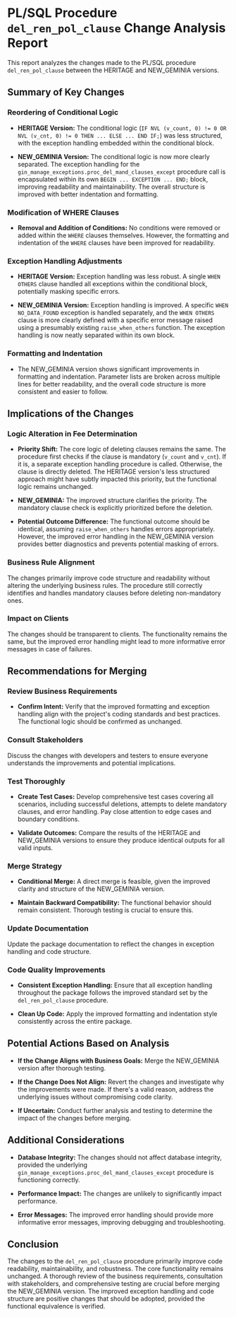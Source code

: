 # PL/SQL Procedure `del_ren_pol_clause` Change Analysis Report

This report analyzes the changes made to the PL/SQL procedure `del_ren_pol_clause` between the HERITAGE and NEW_GEMINIA versions.

## Summary of Key Changes

### Reordering of Conditional Logic

- **HERITAGE Version:** The conditional logic (`IF NVL (v_count, 0) != 0 OR NVL (v_cnt, 0) != 0 THEN ... ELSE ... END IF;`) was less structured, with the exception handling embedded within the conditional block.

- **NEW_GEMINIA Version:** The conditional logic is now more clearly separated. The exception handling for the `gin_manage_exceptions.proc_del_mand_clauses_except` procedure call is encapsulated within its own `BEGIN ... EXCEPTION ... END;` block, improving readability and maintainability.  The overall structure is improved with better indentation and formatting.

### Modification of WHERE Clauses

- **Removal and Addition of Conditions:** No conditions were removed or added within the `WHERE` clauses themselves. However, the formatting and indentation of the `WHERE` clauses have been improved for readability.

### Exception Handling Adjustments

- **HERITAGE Version:** Exception handling was less robust.  A single `WHEN OTHERS` clause handled all exceptions within the conditional block, potentially masking specific errors.

- **NEW_GEMINIA Version:** Exception handling is improved.  A specific `WHEN NO_DATA_FOUND` exception is handled separately, and the `WHEN OTHERS` clause is more clearly defined with a specific error message raised using a presumably existing `raise_when_others` function.  The exception handling is now neatly separated within its own block.

### Formatting and Indentation

- The NEW_GEMINIA version shows significant improvements in formatting and indentation.  Parameter lists are broken across multiple lines for better readability, and the overall code structure is more consistent and easier to follow.


## Implications of the Changes

### Logic Alteration in Fee Determination

- **Priority Shift:**  The core logic of deleting clauses remains the same.  The procedure first checks if the clause is mandatory (`v_count` and `v_cnt`). If it is, a separate exception handling procedure is called. Otherwise, the clause is directly deleted.  The HERITAGE version's less structured approach might have subtly impacted this priority, but the functional logic remains unchanged.

- **NEW_GEMINIA:** The improved structure clarifies the priority. The mandatory clause check is explicitly prioritized before the deletion.

- **Potential Outcome Difference:** The functional outcome should be identical, assuming `raise_when_others` handles errors appropriately. However, the improved error handling in the NEW_GEMINIA version provides better diagnostics and prevents potential masking of errors.

### Business Rule Alignment

The changes primarily improve code structure and readability without altering the underlying business rules.  The procedure still correctly identifies and handles mandatory clauses before deleting non-mandatory ones.

### Impact on Clients

The changes should be transparent to clients. The functionality remains the same, but the improved error handling might lead to more informative error messages in case of failures.


## Recommendations for Merging

### Review Business Requirements

- **Confirm Intent:** Verify that the improved formatting and exception handling align with the project's coding standards and best practices.  The functional logic should be confirmed as unchanged.

### Consult Stakeholders

Discuss the changes with developers and testers to ensure everyone understands the improvements and potential implications.

### Test Thoroughly

- **Create Test Cases:** Develop comprehensive test cases covering all scenarios, including successful deletions, attempts to delete mandatory clauses, and error handling.  Pay close attention to edge cases and boundary conditions.

- **Validate Outcomes:**  Compare the results of the HERITAGE and NEW_GEMINIA versions to ensure they produce identical outputs for all valid inputs.

### Merge Strategy

- **Conditional Merge:** A direct merge is feasible, given the improved clarity and structure of the NEW_GEMINIA version.

- **Maintain Backward Compatibility:**  The functional behavior should remain consistent.  Thorough testing is crucial to ensure this.

### Update Documentation

Update the package documentation to reflect the changes in exception handling and code structure.

### Code Quality Improvements

- **Consistent Exception Handling:**  Ensure that all exception handling throughout the package follows the improved standard set by the `del_ren_pol_clause` procedure.

- **Clean Up Code:**  Apply the improved formatting and indentation style consistently across the entire package.


## Potential Actions Based on Analysis

- **If the Change Aligns with Business Goals:** Merge the NEW_GEMINIA version after thorough testing.

- **If the Change Does Not Align:**  Revert the changes and investigate why the improvements were made.  If there's a valid reason, address the underlying issues without compromising code clarity.

- **If Uncertain:** Conduct further analysis and testing to determine the impact of the changes before merging.


## Additional Considerations

- **Database Integrity:** The changes should not affect database integrity, provided the underlying `gin_manage_exceptions.proc_del_mand_clauses_except` procedure is functioning correctly.

- **Performance Impact:** The changes are unlikely to significantly impact performance.

- **Error Messages:** The improved error handling should provide more informative error messages, improving debugging and troubleshooting.


## Conclusion

The changes to the `del_ren_pol_clause` procedure primarily improve code readability, maintainability, and robustness. The core functionality remains unchanged.  A thorough review of the business requirements, consultation with stakeholders, and comprehensive testing are crucial before merging the NEW_GEMINIA version.  The improved exception handling and code structure are positive changes that should be adopted, provided the functional equivalence is verified.
